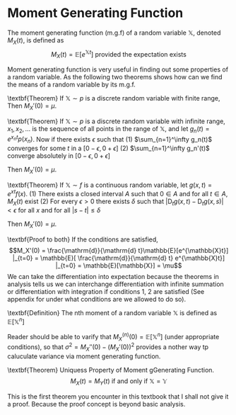 # Moment Generating Function

The moment generating function (m.g.f) of a random variable $\mathbb{X}$, denoted $M_X(t)$, is defined as
$$M_X(t) = \mathbb{E}[e^{\mathbb{X}t}]\text{ provided the expectation exists}$$

Moment generating function is very useful in finding out some properties of a random variable. As the following two theorems shows how can we find the means of a random variable by its m.g.f. 

\textbf{Theorem} If $\mathbb{X} \sim p$ is a discrete random variable with finite range, Then $M_X'(0) = \mu$. 

\textbf{Theorem} If $\mathbb{X} \sim p$ is a discrete random variable with infinite range, $x_1, x_2, ...$ is the sequence of all points in the range of $\mathbb{X}$, and let $g_n(t) = e^{x_n t}p(x_n)$. Now if there exists $\epsilon$ such that 
(1) $\sum_{n=1}^\infty g_n(t)$ converges for some $t$ in a $[0-\epsilon, 0+\epsilon]$ 
(2) $\sum_{n=1}^\infty g_n'(t)$ converge absolutely in $[0-\epsilon, 0+\epsilon]$ 

Then $M_X'(0) = \mu$. 

\textbf{Theorem} If $\mathbb{X} \sim f$ is a continuous random variable, let $g(x, t) = e^{x t}f(x)$. 
(1) There exists a closed interval $A$ such that $0 \in A$ and for all $t \in A$, $M_X(t)$ exist 
(2) For every $\epsilon > 0$ there exists $\delta$ such that $| \mathrm{D}_t g(x, t) - \mathrm{D}_t g(x, s) | < \epsilon$ for all $x$ and for all $|s-t|\leq\delta$ 

Then $M_X'(0) = \mu$. 

\textbf{Proof to both} If the conditions are satisfied,
$$M_X'(0) = \frac{\mathrm{d}}{\mathrm{d} t}\mathbb{E}[e^{\mathbb{X}t}] |_{t=0} = \mathbb{E}[ \frac{\mathrm{d}}{\mathrm{d} t} e^{\mathbb{X}t}] |_{t=0} = \mathbb{E}[\mathbb{X}] = \mu$$
We can take the differentiation into expectation because the theorems in analysis tells us we can interchange differentiation with infinite summation or differentiation with integration if conditions 1, 2 are satisfied (See appendix for under what conditions are we allowed to do so). 

\textbf{Definition} The nth moment of a random variable $\mathbb{X}$ is defined as $\mathbb{E}[\mathbb{X}^n]$ 

Reader should be able to varify that $M_X^{(n)}(0) = \mathbb{E}[\mathbb{X}^n]$ (under appropriate conditions), so that $\sigma^2 = M_X''(0) - (M_X'(0))^2$ provides a nother way tp caluculate variance via moment generating function. 

\textbf{Theorem} Uniquess Property of Moment gGenerating Function.
$$M_X(t) = M_Y(t) \text{ if and only if } \mathbb{X}=\mathbb{Y}$$

This is the first theorem you encounter in this textbook that I shall not give it a proof. Because the proof concept is beyond basic analysis.



